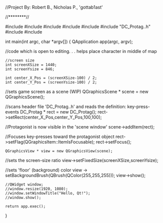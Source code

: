 //Project By: Robert B., Nicholas P., 'gottab1ast'

//********//

#include <iostream>
#include <QApplication>
#include <QWidget>
#include <QPushButton>
#include <QGraphicsScene>
#include "DC_Protag..h"
#include <QGraphicsView>
#include <QBrush>



int main(int argc, char *argv[])
{
    QApplication app(argc, argv);

//code which is open to editing. . . helps place character in middle of map

    //screen size
    int screenXSize = 1440;
    int screenYsize = 846;

    int center_X_Pos = (screenXSize-100) / 2;
    int center_Y_Pos = (screenYsize-100) / 2;


//sets game screen as a scene (WIP)
    QGraphicsScene * scene = new QGraphicsScene();


//scans header file 'DC_Protag..h' and reads the definition: key-press-events
    DC_Protag * rect = new DC_Protag();
    rect->setRect(center_X_Pos,center_Y_Pos,100,100);

//Protagonist is now visible in the 'scene window'
    scene->addItem(rect);


//Focuses key-presses toward the protagonist object
    rect->setFlag(QGraphicsItem::ItemIsFocusable);
    rect->setFocus();


    QGraphicsView * view = new QGraphicsView(scene);

//sets the screen-size ratio
    view->setFixedSize(screenXSize,screenYsize);

//sets 'floor' (background) color
    view -> setBackgroundBrush(QBrush(QColor(255,255,255)));
    view->show();

    //QWidget window;
    //window.resize(1920, 1080);
    //window.setWindowTitle("Hello, Qt!");
    //window.show();

    return app.exec();
}
